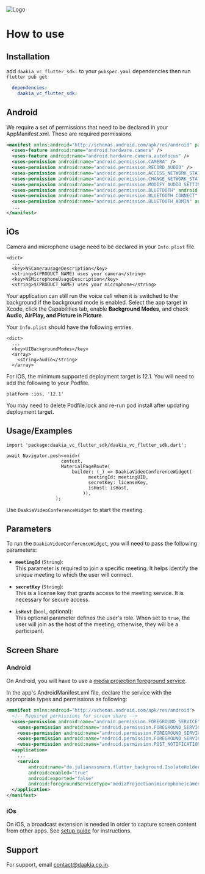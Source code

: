 
![Logo](https://www.f6s.com/content-resource/media/4017238_b1244117504746312035f33e4d2d052109f7b7e5.jpg)


# How to use




## Installation

add ``daakia_vc_flutter_sdk:`` to your ``pubspec.yaml`` dependencies then run ``flutter pub get``

```yaml
  dependencies:
    daakia_vc_flutter_sdk:
```



## Android
We require a set of permissions that need to be declared in your AppManifest.xml. These are required permissions

```xml
<manifest xmlns:android="http://schemas.android.com/apk/res/android" package="com.your.package">
  <uses-feature android:name="android.hardware.camera" />
  <uses-feature android:name="android.hardware.camera.autofocus" />
  <uses-permission android:name="android.permission.CAMERA" />
  <uses-permission android:name="android.permission.RECORD_AUDIO" />
  <uses-permission android:name="android.permission.ACCESS_NETWORK_STATE" />
  <uses-permission android:name="android.permission.CHANGE_NETWORK_STATE" />
  <uses-permission android:name="android.permission.MODIFY_AUDIO_SETTINGS" />
  <uses-permission android:name="android.permission.BLUETOOTH" android:maxSdkVersion="30" />
  <uses-permission android:name="android.permission.BLUETOOTH_CONNECT" />
  <uses-permission android:name="android.permission.BLUETOOTH_ADMIN" android:maxSdkVersion="30" />
  ...
</manifest>
```
## iOs

Camera and microphone usage need to be declared in your `Info.plist` file.

```
<dict>
  ...
  <key>NSCameraUsageDescription</key>
  <string>$(PRODUCT_NAME) uses your camera</string>
  <key>NSMicrophoneUsageDescription</key>
  <string>$(PRODUCT_NAME) uses your microphone</string>
```

Your application can still run the voice call when it is switched to the background if the background mode is enabled. Select the app target in Xcode, click the Capabilities tab, enable __Background Modes__, and check __Audio, AirPlay, and Picture in Picture__.

Your `Info.plist` should have the following entries.

```
<dict>
  ...
  <key>UIBackgroundModes</key>
  <array>
    <string>audio</string>
  </array>
```

For iOS, the minimum supported deployment target is 12.1. You will need to add the following to your Podfile.

```
platform :ios, '12.1'
```

You may need to delete Podfile.lock and re-run pod install after updating deployment target.
## Usage/Examples

```flutter
import 'package:daakia_vc_flutter_sdk/daakia_vc_flutter_sdk.dart';

await Navigator.push<void>(
                    context,
                    MaterialPageRoute(
                        builder: (_) => DaakiaVideoConferenceWidget(
                              meetingId: meetingUID,
                              secretKey: licenseKey,
                              isHost: isHost,
                            )),
                  );
```
Use ``DaakiaVideoConferenceWidget`` to start the meeting.



## Parameters

To run the `DaakiaVideoConferenceWidget`, you will need to pass the following parameters:

- **`meetingId`** (`String`):  
  This parameter is required to join a specific meeting. It helps identify the unique meeting to which the user will connect.

- **`secretKey`** (`String`):  
  This is a license key that grants access to the meeting service. It is necessary for secure access.

- **`isHost`** (`bool`, optional):  
  This optional parameter defines the user's role. When set to `true`, the user will join as the host of the meeting; otherwise, they will be a participant.



## Screen Share

### Android

On Android, you will have to use a
[media projection foreground service](https://developer.android.com/develop/background-work/services/fg-service-types#media-projection).

In the app's AndroidManifest.xml file, declare the service with the appropriate types and permissions as following:

```xml
<manifest xmlns:android="http://schemas.android.com/apk/res/android">
  <!-- Required permissions for screen share -->
  <uses-permission android:name="android.permission.FOREGROUND_SERVICE" />
    <uses-permission android:name="android.permission.FOREGROUND_SERVICE_MEDIA_PROJECTION" />
    <uses-permission android:name="android.permission.FOREGROUND_SERVICE_CAMERA"/>
    <uses-permission android:name="android.permission.FOREGROUND_SERVICE_MICROPHONE"/>
    <uses-permission android:name="android.permission.POST_NOTIFICATIONS" />
  <application>
    ...
    <service
        android:name="de.julianassmann.flutter_background.IsolateHolderService"
        android:enabled="true"
        android:exported="false"
        android:foregroundServiceType="mediaProjection|microphone|camera" />
  </application>
</manifest>
```
### iOs
On iOS, a broadcast extension is needed in order to capture screen content from other apps. See [setup guide](https://github.com/flutter-webrtc/flutter-webrtc/wiki/iOS-Screen-Sharing#broadcast-extension-quick-setup) for instructions.
## Support

For support, email contact@daakia.co.in.

